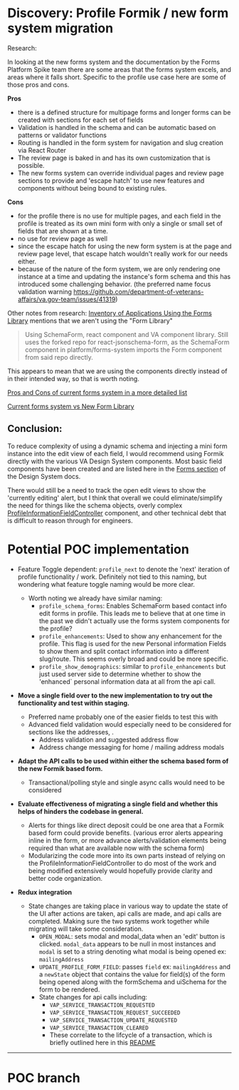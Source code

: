 # Discovery: Profile  Formik / new form system migration

Research:

In looking at the new forms system and the documentation by the Forms Platform Spike team there are some areas that the forms system excels, and areas where it falls short. Specific to the profile use case here are some of those pros and cons.

**Pros**
- there is a defined structure for multipage forms and longer forms can be created with sections for each set of fields
- Validation is handled in the schema and can be automatic based on patterns or validator functions
- Routing is handled in the form system for navigation and slug creation via React Router
- The review page is baked in and has its own customization that is possible.
- The new forms system can override individual pages and review page sections to provide and 'escape hatch' to use new features and components without being bound to existing rules.

**Cons**
- for the profile there is no use for multiple pages, and each field in the profile is treated as its own mini form with only a single or small set of fields that are shown at a time.
- no use for review page as well
- since the escape hatch for using the new form system is at the page and review page level, that escape hatch wouldn't really work for our needs either.
- because of the nature of the form system, we are only rendering one instance at a time and updating the instance's form schema and this has introduced some challenging behavior. (the preferred name focus validation warning https://github.com/department-of-veterans-affairs/va.gov-team/issues/41319)

Other notes from research:
[Inventory of Applications Using the Forms Library](https://vfs.atlassian.net/wiki/spaces/FLT/pages/2017493166/Inventory+of+Applications+Using+the+Forms+Library) mentions that we aren't using the "Form Library"

> Using SchemaForm, react component and VA component library.
> Still uses the forked repo for react-jsonschema-form, as the SchemaForm component in platform/forms-system imports the Form component from said repo directly.

This appears to mean that we are using the components directly instead of in their intended way, so that is worth noting.

[Pros and Cons of current forms system in a more detailed list](https://vfs.atlassian.net/wiki/spaces/FLT/pages/2031779841/Current+Forms+Library+Overview+with+Pros+and+Cons)

[Current forms system vs New Form Library](https://vfs.atlassian.net/wiki/spaces/FLT/pages/2015690871/Current+Forms+Library+vs.+New+Forms+Library+fka+Formulate+Strengths+and+Weaknesses)


## Conclusion:

To reduce complexity of using a dynamic schema and injecting a mini form instance into the edit view of each field, I would recommend using Formik directly with the various VA Design System components. Most basic field components have been created and are listed here in the [Forms section](https://design.va.gov/components/form/) of the Design System docs.

There would still be a need to track the open edit views to show the 'currently editing' alert, but I think that overall we could eliminate/simplify the need for things like the schema objects, overly complex [ProfileInformationFieldController](https://github.com/department-of-veterans-affairs/vets-website/blob/main/src/platform/user/profile/vap-svc/components/ProfileInformationFieldController.jsx) component, and other technical debt that is difficult to reason through for engineers.

# Potential POC implementation

- Feature Toggle dependent: `profile_next` to denote the 'next' iteration of profile functionality / work. Definitely not tied to this naming, but wondering what feature toggle naming would be more clear.
	- Worth noting we already have similar naming:
		- `profile_schema_forms`: Enables SchemaForm based contact info edit forms in profile. This leads me to believe that at one time in the past we didn't actually use the forms system components for the profile?
		- `profile_enhancements`: Used to show any enhancement for the profile. This flag is used for the new Personal information Fields to show them and split contact information into a different slug/route. This seems overly broad and could be more specific.
		- `profile_show_demographics`: similar to `profile_enhancements` but just used server side to determine whether to show the 'enhanced` personal information data at all from the api call.

- **Move a single field over to the new implementation to try out the functionality and test within staging.**
	- Preferred name probably one of the easier fields to test this with
	- Advanced field validation would especially need to be considered for sections like the addresses, .
		- Address validation and suggested address flow
		- Address change messaging for home / mailing address modals 

- **Adapt the API calls to be used within either the schema based form of the new Formik based form.**
	- Transactional/polling style and single async calls would need to be considered

- **Evaluate effectiveness of migrating a single field and whether this helps of hinders the codebase in general.**
	- Alerts for things like direct deposit could be one area that a Formik based form could provide benefits. (various error alerts appearing inline in the form, or more advance alerts/validation elements being required than what are available now with the schema form)
	- Modularizing the code more into its own parts instead of relying on the ProfileInformationFieldController to do most of the work and being modified extensively would hopefully provide clarity and better code organization.
- **Redux integration**
	- State changes are taking place in various way to update the state of the UI after actions are taken, api calls are made, and api calls are completed. Making sure the two systems work together while migrating will take some consideration.
		- `OPEN_MODAL`: sets modal and modal_data when an 'edit' button is clicked. `modal_data` appears to be null in most instances and `modal` is set to a string denoting what modal is being opened ex: `mailingAddress`
		- `UPDATE_PROFILE_FORM_FIELD`: passes `field` ex: `mailingAddress` and a `newState` object that contains the value for field(s) of the form being opened along with the formSchema and uiSchema for the form to be rendered.
		- State changes for api calls including: 
		  - `VAP_SERVICE_TRANSACTION_REQUESTED`
		  - `VAP_SERVICE_TRANSACTION_REQUEST_SUCCEEDED`
		  - `VAP_SERVICE_TRANSACTION_UPDATE_REQUESTED`
		  - `VAP_SERVICE_TRANSACTION_CLEARED`
		  - These correlate to the lifcycle of a transaction, which is briefly outlined here in this [README](https://github.com/department-of-veterans-affairs/vets-website/blob/main/src/applications/personalization/profile/README.md)



---

# POC branch
